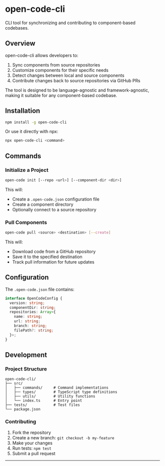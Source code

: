 # open-code-cli

CLI tool for synchronizing and contributing to component-based codebases.

## Overview

open-code-cli allows developers to:

1. Sync components from source repositories
2. Customize components for their specific needs
3. Detect changes between local and source components
4. Contribute changes back to source repositories via GitHub PRs

The tool is designed to be language-agnostic and framework-agnostic, making it suitable for any component-based codebase.

## Installation

```bash
npm install -g open-code-cli
```

Or use it directly with npx:

```bash
npx open-code-cli <command>
```

## Commands

### Initialize a Project

```bash
open-code init [--repo <url>] [--component-dir <dir>]
```

This will:

- Create a `.open-code.json` configuration file
- Create a component directory
- Optionally connect to a source repository

### Pull Components

```bash
open-code pull <source> <destination> [--create]
```

This will:

- Download code from a GitHub repository
- Save it to the specified destination
- Track pull information for future updates

## Configuration

The `.open-code.json` file contains:

```typescript
interface OpenCodeConfig {
  version: string;
  componentDir: string;
  repositories: Array<{
    name: string;
    url: string;
    branch: string;
    filePath?: string;
  }>;
}
```

## Development

### Project Structure

```
open-code-cli/
├── src/
│   ├── commands/     # Command implementations
│   ├── types/        # TypeScript type definitions
│   ├── utils/        # Utility functions
│   └── index.ts      # Entry point
├── tests/            # Test files
└── package.json
```

### Contributing

1. Fork the repository
2. Create a new branch: `git checkout -b my-feature`
3. Make your changes
4. Run tests: `npm test`
5. Submit a pull request


----